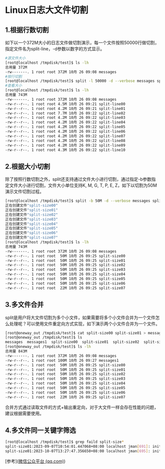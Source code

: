 # Linux日志大文件切割


## **1.根据行数切割**

如下以一个372M大小的日志文件做切割演示，每一个文件按照50000行做切割，指定文件名为split-line，-d参数以数字的方式显示。

```sh
#源文件大小
[root@localhost /tmpdisk/test]$ ls -lh
总用量 372M
-rw-------. 1 root root 372M 10月 26 09:08 messages
#按行切割
[root@localhost /tmpdisk/test]$ split -l 50000 -d --verbose messages split-line 
#查看大小
[root@localhost /tmpdisk/test]$ ls -lh
总用量 743M
-rw-------. 1 root root 372M 10月 26 09:08 messages
-rw-r--r--. 1 root root 4.5M 10月 26 09:21 split-line00
-rw-r--r--. 1 root root 4.2M 10月 26 09:21 split-line01
-rw-r--r--. 1 root root 7.7M 10月 26 09:22 split-line02
-rw-r--r--. 1 root root 4.2M 10月 26 09:22 split-line03
-rw-r--r--. 1 root root 4.2M 10月 26 09:22 split-line04
-rw-r--r--. 1 root root 4.2M 10月 26 09:22 split-line05
-rw-r--r--. 1 root root 4.2M 10月 26 09:22 split-line06
-rw-r--r--. 1 root root 4.2M 10月 26 09:22 split-line07
-rw-r--r--. 1 root root 4.2M 10月 26 09:22 split-line08
-rw-r--r--. 1 root root 4.2M 10月 26 09:22 split-line09
-rw-r--r--. 1 root root 4.3M 10月 26 09:22 split-line10
```

##  **2.根据大小切割**

除了按照行数切割之外，split还支持通过文件大小进行切割，通过指定-b参数指定文件大小进行切割，文件大小单位支持K, M, G, T, P, E, Z，如下以切割为50M演示文件切割过程。

```sh
[root@localhost /tmpdisk/test]$ split -b 50M -d --verbose messages split-size
正在创建文件"split-size00"
正在创建文件"split-size01"
正在创建文件"split-size02"
正在创建文件"split-size03"
正在创建文件"split-size04"
正在创建文件"split-size05"
正在创建文件"split-size06"
正在创建文件"split-size07"
[root@localhost /tmpdisk/test]$ ls -lh 
总用量 743M
-rw-------. 1 root root 372M 10月 26 09:08 messages
-rw-r--r--. 1 root root  50M 10月 26 09:25 split-size00
-rw-r--r--. 1 root root  50M 10月 26 09:25 split-size01
-rw-r--r--. 1 root root  50M 10月 26 09:25 split-size02
-rw-r--r--. 1 root root  50M 10月 26 09:25 split-size03
-rw-r--r--. 1 root root  50M 10月 26 09:25 split-size04
-rw-r--r--. 1 root root  50M 10月 26 09:25 split-size05
-rw-r--r--. 1 root root  50M 10月 26 09:25 split-size06
-rw-r--r--. 1 root root  22M 10月 26 09:25 split-size07
```

## **3.多文件合并**

split是用户将大文件切割为多个小文件，如果需要将多个小文件合并为一个文件怎么处理呢？可以使用文件重定向方式实现，如下演示两个小文件合并为一个文件。

```sh
[root@oneway_out /tmpdisk/test]$ cat split-size00 split-size01 > messages1
[root@oneway_out /tmpdisk/test]$ ls
messages  messages1  split-size00  split-size01  split-size02  split-size03  split-size04  split-size05  split-size06  split-size07
[root@oneway_out /tmpdisk/test]$ ls -lh
总用量 843M
-rw-------. 1 root root 372M 10月 26 09:08 messages
-rw-r--r--. 1 root root 100M 10月 26 09:27 messages1
-rw-r--r--. 1 root root  50M 10月 26 09:25 split-size00
-rw-r--r--. 1 root root  50M 10月 26 09:25 split-size01
-rw-r--r--. 1 root root  50M 10月 26 09:25 split-size02
-rw-r--r--. 1 root root  50M 10月 26 09:25 split-size03
-rw-r--r--. 1 root root  50M 10月 26 09:25 split-size04
-rw-r--r--. 1 root root  50M 10月 26 09:25 split-size05
-rw-r--r--. 1 root root  50M 10月 26 09:25 split-size06
-rw-r--r--. 1 root root  22M 10月 26 09:25 split-size07
```

合并方式通过读取文件的方式+输出重定向，对于大文件一样会存在性能的问题，建议根据需要使用。

## **4.多文件同一关键字筛选**

```sh
[root@localhost /tmpdisk/test]$ grep faild split-size* 
split-size01:2023-09-07T10:54:01.447068+08:00 localhost jman[691]: init mysql default password faild
split-size01:2023-10-07T13:27:47.356650+08:00 localhost jman[695]: init mysql default password faild
```

[参考]([微信公众平台 (qq.com)](https://mp.weixin.qq.com/s/rXMz3TlRjrmg-tD2kkXJug))
